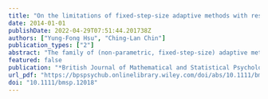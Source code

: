 ```yaml
---
title: "On the limitations of fixed-step-size adaptive methods with response confidence"
date: 2014-01-01
publishDate: 2022-04-29T07:51:44.201738Z
authors: ["Yung-Fong Hsu", "Ching-Lan Chin"]
publication_types: ["2"]
abstract: "The family of (non-parametric, fixed-step-size) adaptive methods, also known as ‘up–down’ or ‘staircase’ methods, has been used extensively in psychophysical studies for threshold estimation. Extensions of adaptive methods to non-binary responses have also been proposed. An example is the three-category weighted up–down (WUD) method (Kaernbach, 2001) and its four-category extension (Klein, 2001). Such an extension, however, is somewhat restricted, and in this paper we discuss its limitations. To facilitate the discussion, we characterize the extension of WUD by an algorithm that incorporates response confidence into a family of adaptive methods. This algorithm can also be applied to two other adaptive methods, namely Derman's up–down method and the biased-coin design, which are suitable for estimating any threshold quantiles. We then discuss via simulations of the above three methods the limitations of the algorithm. To illustrate, we conduct a small scale of experiment using the extended WUD under different response confidence formats to evaluate the consistency of threshold estimation."
featured: false
publication: "*British Journal of Mathematical and Statistical Psychology*"
url_pdf: "https://bpspsychub.onlinelibrary.wiley.com/doi/abs/10.1111/bmsp.12018"
doi: "10.1111/bmsp.12018"
---
```


